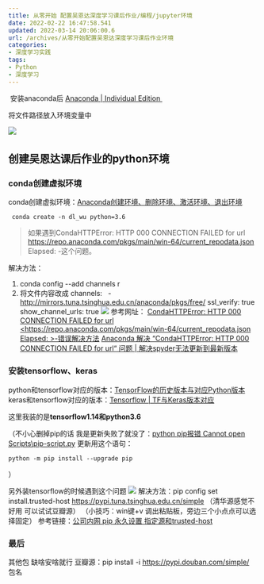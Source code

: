 ```yaml
---
title: 从零开始 配置吴恩达深度学习课后作业/编程/jupyter环境
date: 2022-02-22 16:47:58.541
updated: 2022-03-14 20:06:00.6
url: /archives/从零开始配置吴恩达深度学习课后作业环境
categories: 
- 深度学习实践
tags: 
- Python
- 深度学习
---
```


​
安装anaconda后 [Anaconda | Individual Edition ​](https://www.anaconda.com/products/individual)

将文件路径放入环境变量中

![](https://img-blog.csdnimg.cn/20210321231028426.png?x-oss-process=image/watermark,type_ZmFuZ3poZW5naGVpdGk,shadow_10,text_aHR0cHM6Ly9ibG9nLmNzZG4ubmV0L3FxXzQ0MjE0Njcx,size_16,color_FFFFFF,t_70)
​​
## 创建吴恩达课后作业的python环境

### conda创建虚拟环境
conda创建虚拟环境：[Anaconda创建环境、删除环境、激活环境、退出环境](https://blog.csdn.net/H_O_W_E/article/details/77370456)

```Batchfile
 conda create -n dl_wu python=3.6
```


> 如果遇到CondaHTTPError: HTTP 000 CONNECTION FAILED for url <https://repo.anaconda.com/pkgs/main/win-64/current_repodata.json>
Elapsed: -这个问题。

解决方法：

1. conda config --add channels r
2. 将文件内容改成
channels:
  - http://mirrors.tuna.tsinghua.edu.cn/anaconda/pkgs/free/
ssl_verify: true
show_channel_urls: true
![](https://img-blog.csdnimg.cn/7737e8ecd6b94fcba1a6c0bdf29700e2.png?x-oss-process=image/watermark,type_d3F5LXplbmhlaQ,shadow_50,text_Q1NETiBAWl90aW1lcg==,size_20,color_FFFFFF,t_70,g_se,x_16)
参考网址：
[CondaHTTPError: HTTP 000 CONNECTION FAILED for url <https://repo.anaconda.com/pkgs/main/win-64/current_repodata.json Elapsed: >-错误解决方法](https://www.cnblogs.com/Yefudaling/p/12422210.html)
[Anaconda 解决 “CondaHTTPError: HTTP 000 CONNECTION FAILED for url“ 问题 | 解决spyder无法更新到最新版本](https://blog.csdn.net/weixin_44510468/article/details/107103783)

###  安装tensorflow、keras
python和tensorflow对应的版本：[TensorFlow的历史版本与对应Python版本](https://blog.csdn.net/baishuiniyaonulia/article/details/118977952)
keras和tensorflow对应的版本：[Tensorflow | TF与Keras版本对应](https://blog.csdn.net/weixin_43360896/article/details/114333831)

这里我装的是**tensorflow1.14和python3.6**

（不小心删掉pip的话 我是更新失败了就没了：[python pip报错 Cannot open Scripts\pip-script.py](https://blog.csdn.net/myhes/article/details/106582262)
更新用这个语句：
```batchfile
python -m pip install --upgrade pip
```
）

另外装tensorflow的时候遇到这个问题
![](https://img-blog.csdnimg.cn/8d2c6dd34d5f491fa737ad454bd44aa7.png?x-oss-process=image/watermark,type_d3F5LXplbmhlaQ,shadow_50,text_Q1NETiBAWl90aW1lcg==,size_20,color_FFFFFF,t_70,g_se,x_16)
解决方法：pip config set install.trusted-host https://pypi.tuna.tsinghua.edu.cn/simple
（清华源感觉不好用 可以试试豆瓣源）
（小技巧：win键+v 调出粘贴板，旁边三个小点点可以选择固定）
参考链接：[公司内网 pip 永久设置 指定源和trusted-host](https://blog.csdn.net/qq_31720305/article/details/106386078)

### 最后
其他包 缺啥安啥就行
豆瓣源：pip install -i https://pypi.douban.com/simple/ 包名


​
